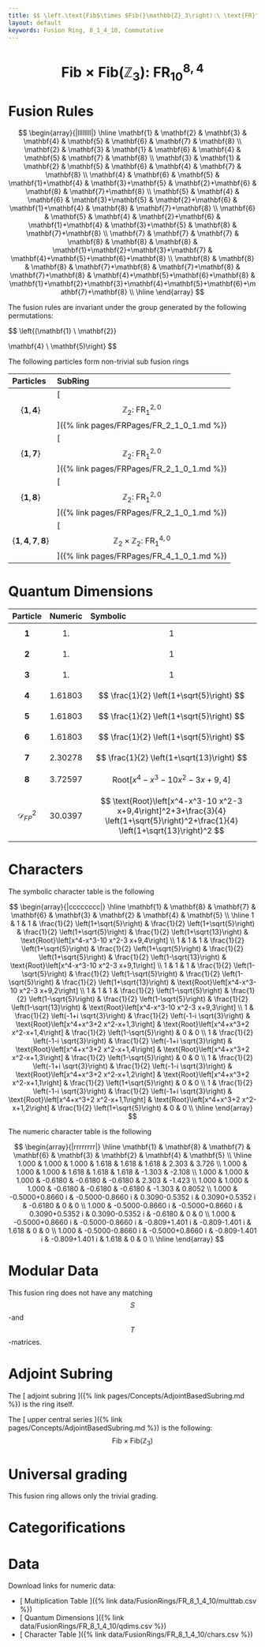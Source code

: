 ```yaml
---
title: $$ \left.\text{Fib$\times $Fib(}\mathbb{Z}_3\right):\ \text{FR}^{8,4}_{10} $$
layout: default
keywords: Fusion Ring, 8_1_4_10, Commutative
---
```

# $$ \left.\text{Fib$\times $Fib(}\mathbb{Z}_3\right):\ \text{FR}^{8,4}_{10} $$


# Fusion Rules

$$
\begin{array}{|llllllll|}
\hline
 \mathbf{1} & \mathbf{2} & \mathbf{3} & \mathbf{4} & \mathbf{5} & \mathbf{6} & \mathbf{7} & \mathbf{8} \\
 \mathbf{2} & \mathbf{3} & \mathbf{1} & \mathbf{6} & \mathbf{4} & \mathbf{5} & \mathbf{7} & \mathbf{8} \\
 \mathbf{3} & \mathbf{1} & \mathbf{2} & \mathbf{5} & \mathbf{6} & \mathbf{4} & \mathbf{7} & \mathbf{8} \\
 \mathbf{4} & \mathbf{6} & \mathbf{5} & \mathbf{1}+\mathbf{4} & \mathbf{3}+\mathbf{5} & \mathbf{2}+\mathbf{6} & \mathbf{8} & \mathbf{7}+\mathbf{8} \\
 \mathbf{5} & \mathbf{4} & \mathbf{6} & \mathbf{3}+\mathbf{5} & \mathbf{2}+\mathbf{6} & \mathbf{1}+\mathbf{4} & \mathbf{8} & \mathbf{7}+\mathbf{8} \\
 \mathbf{6} & \mathbf{5} & \mathbf{4} & \mathbf{2}+\mathbf{6} & \mathbf{1}+\mathbf{4} & \mathbf{3}+\mathbf{5} & \mathbf{8} & \mathbf{7}+\mathbf{8} \\
 \mathbf{7} & \mathbf{7} & \mathbf{7} & \mathbf{8} & \mathbf{8} & \mathbf{8} & \mathbf{1}+\mathbf{2}+\mathbf{3}+\mathbf{7} & \mathbf{4}+\mathbf{5}+\mathbf{6}+\mathbf{8} \\
 \mathbf{8} & \mathbf{8} & \mathbf{8} & \mathbf{7}+\mathbf{8} & \mathbf{7}+\mathbf{8} & \mathbf{7}+\mathbf{8} & \mathbf{4}+\mathbf{5}+\mathbf{6}+\mathbf{8} & \mathbf{1}+\mathbf{2}+\mathbf{3}+\mathbf{4}+\mathbf{5}+\mathbf{6}+\mathbf{7}+\mathbf{8} \\
\hline
\end{array}
$$


The fusion rules are invariant under the group generated by the following permutations:

$$ \left\{(\mathbf{1} \ \mathbf{2}}

 \mathbf{4} \ \mathbf{5)\right\} $$


The following particles form non-trivial sub fusion rings

| Particles | SubRing |
| :------ | :------ |
| $$ \{\mathbf{1},\mathbf{4}\} $$ | [ $$ \mathbb{Z}_2:\ \text{FR}^{2,0}_{1} $$ ]({% link pages/FRPages/FR_2_1_0_1.md %}) |
| $$ \{\mathbf{1},\mathbf{7}\} $$ | [ $$ \mathbb{Z}_2:\ \text{FR}^{2,0}_{1} $$ ]({% link pages/FRPages/FR_2_1_0_1.md %}) |
| $$ \{\mathbf{1},\mathbf{8}\} $$ | [ $$ \mathbb{Z}_2:\ \text{FR}^{2,0}_{1} $$ ]({% link pages/FRPages/FR_2_1_0_1.md %}) |
| $$ \{\mathbf{1},\mathbf{4},\mathbf{7},\mathbf{8}\} $$ | [ $$ \mathbb{Z}_2\times \mathbb{Z}_2:\ \text{FR}^{4,0}_{1} $$ ]({% link pages/FRPages/FR_4_1_0_1.md %}) |


# Quantum Dimensions

| Particle | Numeric | Symbolic |
| :------ | :------ | :------ |
| $$ \mathbf{1} $$ | $$ 1. $$ | $$ 1 $$ |
| $$ \mathbf{2} $$ | $$ 1. $$ | $$ 1 $$ |
| $$ \mathbf{3} $$ | $$ 1. $$ | $$ 1 $$ |
| $$ \mathbf{4} $$ | $$ 1.61803 $$ | $$ \frac{1}{2} \left(1+\sqrt{5}\right) $$ |
| $$ \mathbf{5} $$ | $$ 1.61803 $$ | $$ \frac{1}{2} \left(1+\sqrt{5}\right) $$ |
| $$ \mathbf{6} $$ | $$ 1.61803 $$ | $$ \frac{1}{2} \left(1+\sqrt{5}\right) $$ |
| $$ \mathbf{7} $$ | $$ 2.30278 $$ | $$ \frac{1}{2} \left(1+\sqrt{13}\right) $$ |
| $$ \mathbf{8} $$ | $$ 3.72597 $$ | $$ \text{Root}\left[x^4-x^3-10 x^2-3 x+9,4\right] $$ |
| $$ \mathcal{D}_{FP}^2 $$ | $$ 30.0397 $$ | $$ \text{Root}\left[x^4-x^3-10 x^2-3 x+9,4\right]^2+3+\frac{3}{4} \left(1+\sqrt{5}\right)^2+\frac{1}{4} \left(1+\sqrt{13}\right)^2 $$ |

# Characters

The symbolic character table is the following

$$
\begin{array}{|cccccccc|}
\hline
 \mathbf{1} & \mathbf{8} & \mathbf{7} & \mathbf{6} & \mathbf{3} & \mathbf{2} & \mathbf{4} & \mathbf{5} \\
\hline
 1 & 1 & 1 & \frac{1}{2} \left(1+\sqrt{5}\right) & \frac{1}{2} \left(1+\sqrt{5}\right) & \frac{1}{2} \left(1+\sqrt{5}\right) & \frac{1}{2} \left(1+\sqrt{13}\right) & \text{Root}\left[x^4-x^3-10 x^2-3 x+9,4\right] \\
 1 & 1 & 1 & \frac{1}{2} \left(1+\sqrt{5}\right) & \frac{1}{2} \left(1+\sqrt{5}\right) & \frac{1}{2} \left(1+\sqrt{5}\right) & \frac{1}{2} \left(1-\sqrt{13}\right) & \text{Root}\left[x^4-x^3-10 x^2-3 x+9,1\right] \\
 1 & 1 & 1 & \frac{1}{2} \left(1-\sqrt{5}\right) & \frac{1}{2} \left(1-\sqrt{5}\right) & \frac{1}{2} \left(1-\sqrt{5}\right) & \frac{1}{2} \left(1+\sqrt{13}\right) & \text{Root}\left[x^4-x^3-10 x^2-3 x+9,2\right] \\
 1 & 1 & 1 & \frac{1}{2} \left(1-\sqrt{5}\right) & \frac{1}{2} \left(1-\sqrt{5}\right) & \frac{1}{2} \left(1-\sqrt{5}\right) & \frac{1}{2} \left(1-\sqrt{13}\right) & \text{Root}\left[x^4-x^3-10 x^2-3 x+9,3\right] \\
 1 & \frac{1}{2} \left(-1+i \sqrt{3}\right) & \frac{1}{2} \left(-1-i \sqrt{3}\right) & \text{Root}\left[x^4+x^3+2 x^2-x+1,3\right] & \text{Root}\left[x^4+x^3+2 x^2-x+1,4\right] & \frac{1}{2} \left(1-\sqrt{5}\right) & 0 & 0 \\
 1 & \frac{1}{2} \left(-1-i \sqrt{3}\right) & \frac{1}{2} \left(-1+i \sqrt{3}\right) & \text{Root}\left[x^4+x^3+2 x^2-x+1,4\right] & \text{Root}\left[x^4+x^3+2 x^2-x+1,3\right] & \frac{1}{2} \left(1-\sqrt{5}\right) & 0 & 0 \\
 1 & \frac{1}{2} \left(-1+i \sqrt{3}\right) & \frac{1}{2} \left(-1-i \sqrt{3}\right) & \text{Root}\left[x^4+x^3+2 x^2-x+1,2\right] & \text{Root}\left[x^4+x^3+2 x^2-x+1,1\right] & \frac{1}{2} \left(1+\sqrt{5}\right) & 0 & 0 \\
 1 & \frac{1}{2} \left(-1-i \sqrt{3}\right) & \frac{1}{2} \left(-1+i \sqrt{3}\right) & \text{Root}\left[x^4+x^3+2 x^2-x+1,1\right] & \text{Root}\left[x^4+x^3+2 x^2-x+1,2\right] & \frac{1}{2} \left(1+\sqrt{5}\right) & 0 & 0 \\
\hline
\end{array}
$$

The numeric character table is the following

$$
\begin{array}{|rrrrrrrr|}
\hline
 \mathbf{1} & \mathbf{8} & \mathbf{7} & \mathbf{6} & \mathbf{3} & \mathbf{2} & \mathbf{4} & \mathbf{5} \\
\hline
 1.000 & 1.000 & 1.000 & 1.618 & 1.618 & 1.618 & 2.303 & 3.726 \\
 1.000 & 1.000 & 1.000 & 1.618 & 1.618 & 1.618 & -1.303 & -2.108 \\
 1.000 & 1.000 & 1.000 & -0.6180 & -0.6180 & -0.6180 & 2.303 & -1.423 \\
 1.000 & 1.000 & 1.000 & -0.6180 & -0.6180 & -0.6180 & -1.303 & 0.8052 \\
 1.000 & -0.5000+0.8660 i & -0.5000-0.8660 i & 0.3090-0.5352 i & 0.3090+0.5352 i & -0.6180 & 0 & 0 \\
 1.000 & -0.5000-0.8660 i & -0.5000+0.8660 i & 0.3090+0.5352 i & 0.3090-0.5352 i & -0.6180 & 0 & 0 \\
 1.000 & -0.5000+0.8660 i & -0.5000-0.8660 i & -0.809+1.401 i & -0.809-1.401 i & 1.618 & 0 & 0 \\
 1.000 & -0.5000-0.8660 i & -0.5000+0.8660 i & -0.809-1.401 i & -0.809+1.401 i & 1.618 & 0 & 0 \\
\hline
\end{array}
$$

# Modular Data

This fusion ring does not have any matching $$ S $$-and $$ T $$-matrices.

# Adjoint Subring

The [ adjoint subring ]({% link pages/Concepts/AdjointBasedSubring.md %}) is the ring itself.

The [ upper central series ]({% link pages/Concepts/AdjointBasedSubring.md %}) is the following:
$$ \left.\text{Fib$\times $Fib(}\mathbb{Z}_3\right) $$

# Universal grading

This fusion ring allows only the trivial grading.

# Categorifications



# Data

Download links for numeric data:

* [ Multiplication Table ]({% link data/FusionRings/FR_8_1_4_10/multtab.csv %})
* [ Quantum Dimensions ]({% link data/FusionRings/FR_8_1_4_10/qdims.csv %})
* [ Character Table ]({% link data/FusionRings/FR_8_1_4_10/chars.csv %})